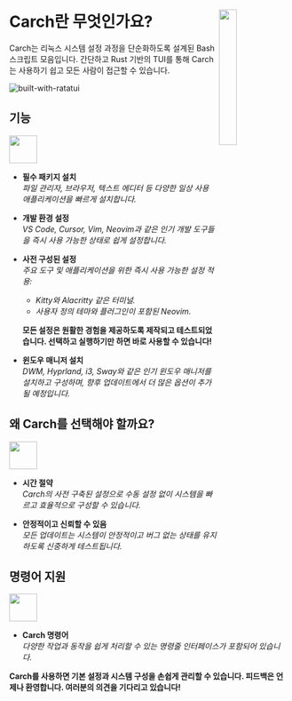 <h1></h1>

<img
  src="/carch.png"
  width="25%"
  align="right"
 />

<h1>Carch란 무엇인가요?</h1>

Carch는 리눅스 시스템 설정 과정을 단순화하도록 설계된 Bash 스크립트 모음입니다. 간단하고 Rust 기반의 TUI를 통해 Carch는 사용하기 쉽고 모든 사람이 접근할 수 있습니다.

![built-with-ratatui](https://img.shields.io/badge/BUILT%20WITH-RATATUI-94e2d5?style=for-the-badge&logo=rust&logoColor=89dceb&labelColor=171b22)

## 기능
<img src="https://img.icons8.com/?size=80&id=vSx5PNyFqTTo&format=png" width="50" /> 

- **필수 패키지 설치**  
  *파일 관리자, 브라우저, 텍스트 에디터 등 다양한 일상 사용 애플리케이션을 빠르게 설치합니다.*  

- **개발 환경 설정**  
  *VS Code, Cursor, Vim, Neovim과 같은 인기 개발 도구들을 즉시 사용 가능한 상태로 쉽게 설정합니다.*  

- **사전 구성된 설정**  
  *주요 도구 및 애플리케이션을 위한 즉시 사용 가능한 설정 적용:*  
  
  - *Kitty와 Alacritty 같은 터미널.*  
  - *사용자 정의 테마와 플러그인이 포함된 Neovim.*  
  
  **모든 설정은 원활한 경험을 제공하도록 제작되고 테스트되었습니다. 선택하고 실행하기만 하면 바로 사용할 수 있습니다!**

- **윈도우 매니저 설치**  
  *DWM, Hyprland, i3, Sway와 같은 인기 윈도우 매니저를 설치하고 구성하며, 향후 업데이트에서 더 많은 옵션이 추가될 예정입니다.*  

## 왜 Carch를 선택해야 할까요?
<img src="https://img.icons8.com/?size=80&id=111409&format=png" width="50" />

- **시간 절약**  
  *Carch의 사전 구축된 설정으로 수동 설정 없이 시스템을 빠르고 효율적으로 구성할 수 있습니다.*

- **안정적이고 신뢰할 수 있음**  
  *모든 업데이트는 시스템이 안정적이고 버그 없는 상태를 유지하도록 신중하게 테스트됩니다.*  

## 명령어 지원 
<img src="https://img.icons8.com/?size=80&id=114423&format=png" width="50" />

- **Carch 명령어**  
  *다양한 작업과 동작을 쉽게 처리할 수 있는 명령줄 인터페이스가 포함되어 있습니다.*  

**Carch를 사용하면 기본 설정과 시스템 구성을 손쉽게 관리할 수 있습니다. 피드백은 언제나 환영합니다. 여러분의 의견을 기다리고 있습니다!**